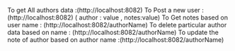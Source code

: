 To get All authors data :(http://localhost:8082)
To Post a new user : (http://localhost:8082) ( author : value , notes:value)
To Get notes based on user name : (http://localhost:8082/authorName)
To delete particular author data based on name : (http://localhost:8082/authorName)
To update the note of author based on author name :(http://localhost:8082/authorName)

